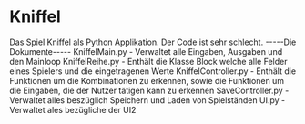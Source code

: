 # Kniffel
Das Spiel Kniffel als Python Applikation. Der Code ist sehr schlecht.
-----Die Dokumente-----
KniffelMain.py - Verwaltet alle Eingaben, Ausgaben und den Mainloop
KniffelReihe.py - Enthält die Klasse Block welche alle Felder eines Spielers und die eingetragenen Werte
KniffelController.py - Enthält die Funktionen um die Kombinationen zu erkennen, sowie die Funktionen um die Eingaben, die der Nutzer tätigen kann zu erkennen
SaveController.py - Verwaltet alles beszüglich Speichern und Laden von Spielständen
UI.py - Verwaltet ales bezügliche der UI2

